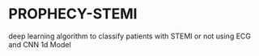 # PROPHECY-STEMI
deep learning algorithm to classify patients with STEMI or not using ECG and CNN 1d Model
